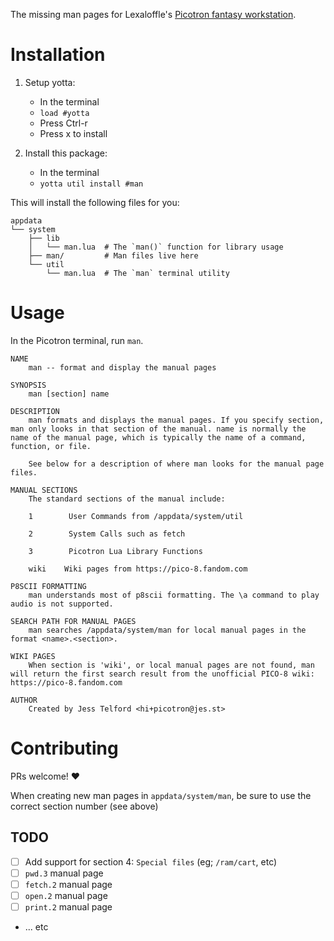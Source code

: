 The missing man pages for Lexaloffle's [Picotron fantasy workstation](https://www.lexaloffle.com/picotron.php).

# Installation

1. Setup yotta:

   - In the terminal
   - `load #yotta`
   - Press Ctrl-r
   - Press x to install

2. Install this package:
   - In the terminal
   - `yotta util install #man`

This will install the following files for you:

```
appdata
└── system
    ├── lib
    │   └── man.lua  # The `man()` function for library usage
    ├── man/         # Man files live here
    └── util
        └── man.lua  # The `man` terminal utility
```

# Usage

In the Picotron terminal, run `man`.

```
NAME
    man -- format and display the manual pages

SYNOPSIS
    man [section] name

DESCRIPTION
    man formats and displays the manual pages. If you specify section, man only looks in that section of the manual. name is normally the name of the manual page, which is typically the name of a command, function, or file.

    See below for a description of where man looks for the manual page files.

MANUAL SECTIONS
    The standard sections of the manual include:

    1        User Commands from /appdata/system/util

    2        System Calls such as fetch

    3        Picotron Lua Library Functions

    wiki    Wiki pages from https://pico-8.fandom.com

P8SCII FORMATTING
    man understands most of p8scii formatting. The \a command to play audio is not supported.

SEARCH PATH FOR MANUAL PAGES
    man searches /appdata/system/man for local manual pages in the format <name>.<section>.

WIKI PAGES
    When section is 'wiki', or local manual pages are not found, man will return the first search result from the unofficial PICO-8 wiki: https://pico-8.fandom.com

AUTHOR
    Created by Jess Telford <hi+picotron@jes.st>
```

# Contributing

PRs welcome! ❤️

When creating new man pages in `appdata/system/man`, be sure to use the correct
section number (see above)

## TODO

- [ ] Add support for section 4: `Special files` (eg; `/ram/cart`, etc)
- [ ] `pwd.3` manual page
- [ ] `fetch.2` manual page
- [ ] `open.2` manual page
- [ ] `print.2` manual page
- ... etc
